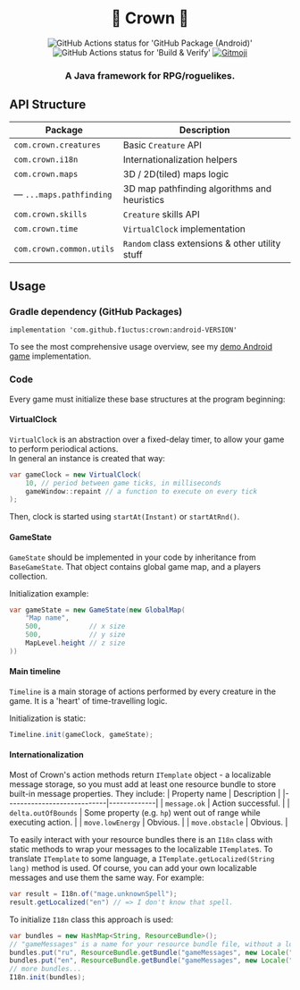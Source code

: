 <h1 align="center">👑 Crown 👑</h1>

<p align="center">
    <img src="https://github.com/F1uctus/crown/workflows/GitHub%20Package%20(Android)/badge.svg"
         alt="GitHub Actions status for 'GitHub Package (Android)'">
    <img src="https://github.com/F1uctus/crown/workflows/Build%20&%20Verify/badge.svg?branch=android"
         alt="GitHub Actions status for 'Build & Verify'">
    <a href="https://gitmoji.carloscuesta.me">
        <img src="https://img.shields.io/badge/gitmoji-%20😜%20😍-FFDD67.svg?style=flat-square"
             alt="Gitmoji">
    </a>
</p>

<h3 align="center">A Java framework for RPG/roguelikes.</h3>

## API Structure

| Package | Description |
|-|-|
| `com.crown.creatures`           | Basic `Creature` API
| `com.crown.i18n`                | Internationalization helpers
| `com.crown.maps`                | 3D / 2D(tiled) maps logic
| — `...maps.pathfinding`         | 3D map pathfinding algorithms and heuristics
| `com.crown.skills`              | `Creature` skills API
| `com.crown.time`                | `VirtualClock` implementation
| `com.crown.common.utils`        | `Random` class extensions & other utility stuff

## Usage

### Gradle dependency (GitHub Packages)

```
implementation 'com.github.f1uctus:crown:android-VERSION'
```

To see the most comprehensive usage overview,
see my [demo Android game](https://github.com/f1uctus/escape-from-castilla) implementation.

### Code

Every game must initialize these base structures at the program beginning:

#### VirtualClock

`VirtualClock` is an abstraction over a fixed-delay timer,
to allow your game to perform periodical actions.<br>
In general an instance is created that way:
```java
var gameClock = new VirtualClock(
    10, // period between game ticks, in milliseconds
    gameWindow::repaint // a function to execute on every tick
);
```
Then, clock is started using `startAt(Instant)` or `startAtRnd()`.

#### GameState

`GameState` should be implemented in your code by inheritance from `BaseGameState`.
That object contains global game map, and a players collection.

Initialization example:
```java
var gameState = new GameState(new GlobalMap(
    "Map name",
    500,            // x size
    500,            // y size
    MapLevel.height // z size
))
```

#### Main timeline

`Timeline` is a main storage of actions performed by every creature in the game.
It is a 'heart' of time-travelling logic.

Initialization is static:
```java
Timeline.init(gameClock, gameState);
```

#### Internationalization

Most of Crown's action methods return `ITemplate` object - a localizable message storage,
so you must add at least one resource bundle to store built-in message properties. They include:
| Property name              | Description |
|----------------------------|-------------|
| `message.ok`               | Action successful. |
| `delta.outOfBounds`        | Some property (e.g. `hp`) went out of range while executing action. |
| `move.lowEnergy`           | Obvious. |
| `move.obstacle`            | Obvious. |

To easily interact with your resource bundles there is an `I18n` class with static
methods to wrap your messages to the localizable `ITemplate`s.
To translate `ITemplate` to some language, a `ITemplate.getLocalized(String lang)` method is used.
Of course, you can add your own localizable messages and use them the same way.
For example:
```java
var result = I18n.of("mage.unknownSpell");
result.getLocalized("en") // => I don't know that spell.
```

To initialize `I18n` class this approach is used:
```java
var bundles = new HashMap<String, ResourceBundle>();
// "gameMessages" is a name for your resource bundle file, without a locale.
bundles.put("ru", ResourceBundle.getBundle("gameMessages", new Locale("ru_RU")));
bundles.put("en", ResourceBundle.getBundle("gameMessages", new Locale("en_US")));
// more bundles...
I18n.init(bundles);
```
